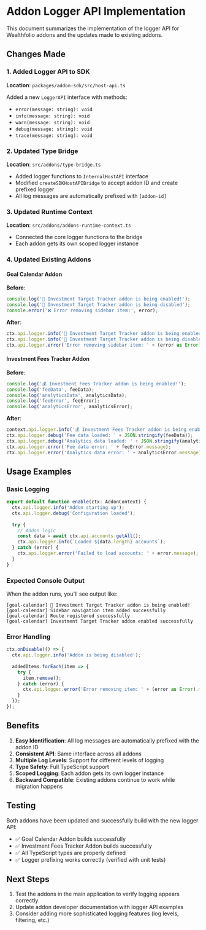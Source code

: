 # Addon Logger API Implementation

This document summarizes the implementation of the logger API for Wealthfolio addons and the updates made to existing addons.

## Changes Made

### 1. Added Logger API to SDK

**Location**: `packages/addon-sdk/src/host-api.ts`

Added a new `LoggerAPI` interface with methods:
- `error(message: string): void`
- `info(message: string): void`
- `warn(message: string): void`
- `debug(message: string): void`
- `trace(message: string): void`

### 2. Updated Type Bridge

**Location**: `src/addons/type-bridge.ts`

- Added logger functions to `InternalHostAPI` interface
- Modified `createSDKHostAPIBridge` to accept addon ID and create prefixed logger
- All log messages are automatically prefixed with `[addon-id]`

### 3. Updated Runtime Context

**Location**: `src/addons/addons-runtime-context.ts`

- Connected the core logger functions to the bridge
- Each addon gets its own scoped logger instance

### 4. Updated Existing Addons

#### Goal Calendar Addon

**Before**:
```typescript
console.log('🎯 Investment Target Tracker addon is being enabled!');
console.log('🛑 Investment Target Tracker addon is being disabled');
console.error('❌ Error removing sidebar item:', error);
```

**After**:
```typescript
ctx.api.logger.info('🎯 Investment Target Tracker addon is being enabled!');
ctx.api.logger.info('🛑 Investment Target Tracker addon is being disabled');
ctx.api.logger.error('Error removing sidebar item: ' + (error as Error).message);
```

#### Investment Fees Tracker Addon

**Before**:
```typescript
console.log('💰 Investment Fees Tracker addon is being enabled!');
console.log('feeData', feeData);
console.log('analyticsData', analyticsData);
console.log('feeError', feeError);
console.log('analyticsError', analyticsError);
```

**After**:
```typescript
context.api.logger.info('💰 Investment Fees Tracker addon is being enabled!');
ctx.api.logger.debug('Fee data loaded: ' + JSON.stringify(feeData));
ctx.api.logger.debug('Analytics data loaded: ' + JSON.stringify(analyticsData));
ctx.api.logger.error('Fee data error: ' + feeError.message);
ctx.api.logger.error('Analytics data error: ' + analyticsError.message);
```

## Usage Examples

### Basic Logging

```typescript
export default function enable(ctx: AddonContext) {
  ctx.api.logger.info('Addon starting up');
  ctx.api.logger.debug('Configuration loaded');
  
  try {
    // Addon logic
    const data = await ctx.api.accounts.getAll();
    ctx.api.logger.info(`Loaded ${data.length} accounts`);
  } catch (error) {
    ctx.api.logger.error('Failed to load accounts: ' + error.message);
  }
}
```

### Expected Console Output

When the addon runs, you'll see output like:
```
[goal-calendar] 🎯 Investment Target Tracker addon is being enabled!
[goal-calendar] Sidebar navigation item added successfully
[goal-calendar] Route registered successfully
[goal-calendar] Investment Target Tracker addon enabled successfully
```

### Error Handling

```typescript
ctx.onDisable(() => {
  ctx.api.logger.info('Addon is being disabled');
  
  addedItems.forEach(item => {
    try {
      item.remove();
    } catch (error) {
      ctx.api.logger.error('Error removing item: ' + (error as Error).message);
    }
  });
});
```

## Benefits

1. **Easy Identification**: All log messages are automatically prefixed with the addon ID
2. **Consistent API**: Same interface across all addons
3. **Multiple Log Levels**: Support for different levels of logging
4. **Type Safety**: Full TypeScript support
5. **Scoped Logging**: Each addon gets its own logger instance
6. **Backward Compatible**: Existing addons continue to work while migration happens

## Testing

Both addons have been updated and successfully build with the new logger API:

- ✅ Goal Calendar Addon builds successfully
- ✅ Investment Fees Tracker Addon builds successfully  
- ✅ All TypeScript types are properly defined
- ✅ Logger prefixing works correctly (verified with unit tests)

## Next Steps

1. Test the addons in the main application to verify logging appears correctly
2. Update addon developer documentation with logger API examples
3. Consider adding more sophisticated logging features (log levels, filtering, etc.)
